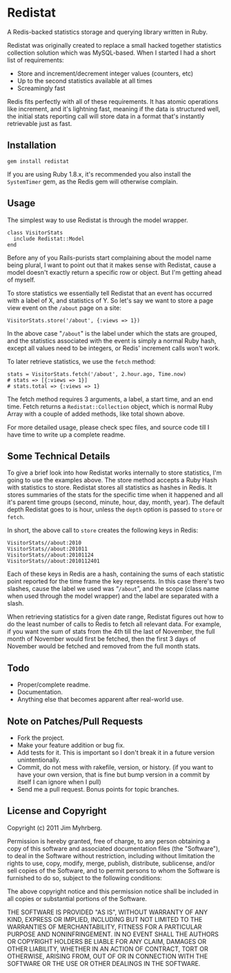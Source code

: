 # Redistat

A Redis-backed statistics storage and querying library written in Ruby.

Redistat was originally created to replace a small hacked together statistics collection solution which was MySQL-based. When I started I had a short list of requirements:

* Store and increment/decrement integer values (counters, etc)
* Up to the second statistics available at all times
* Screamingly fast

Redis fits perfectly with all of these requirements. It has atomic operations like increment, and it's lightning fast, meaning if the data is structured well, the initial stats reporting call will store data in a format that's instantly retrievable just as fast.

## Installation

    gem install redistat

If you are using Ruby 1.8.x, it's recommended you also install the `SystemTimer` gem, as the Redis gem will otherwise complain.

## Usage

The simplest way to use Redistat is through the model wrapper.

    class VisitorStats
      include Redistat::Model
    end

Before any of you Rails-purists start complaining about the model name being plural, I want to point out that it makes sense with Redistat, cause a model doesn't exactly return a specific row or object. But I'm getting ahead of myself.

To store statistics we essentially tell Redistat that an event has occurred with a label of X, and statistics of Y. So let's say we want to store a page view event on the `/about` page on a site:

    VisitorStats.store('/about', {:views => 1})

In the above case "`/about`" is the label under which the stats are grouped, and the statistics associated with the event is simply a normal Ruby hash, except all values need to be integers, or Redis' increment calls won't work.

To later retrieve statistics, we use the `fetch` method:

    stats = VisitorStats.fetch('/about', 2.hour.ago, Time.now)
    # stats => [{:views => 1}]
    # stats.total => {:views => 1}

The fetch method requires 3 arguments, a label, a start time, and an end time. Fetch returns a `Redistat::Collection` object, which is normal Ruby Array with a couple of added methods, like total shown above.

For more detailed usage, please check spec files, and source code till I have time to write up a complete readme.


## Some Technical Details

To give a brief look into how Redistat works internally to store statistics, I'm going to use the examples above. The store method accepts a Ruby Hash with statistics to store. Redistat stores all statistics as hashes in Redis. It stores summaries of the stats for the specific time when it happened and all it's parent time groups (second, minute, hour, day, month, year). The default depth Redistat goes to is hour, unless the `depth` option is passed to `store` or `fetch`.

In short, the above call to `store` creates the following keys in Redis:

    VisitorStats//about:2010
    VisitorStats//about:201011
    VisitorStats//about:20101124
    VisitorStats//about:2010112401

Each of these keys in Redis are a hash, containing the sums of each statistic point reported for the time frame the key represents. In this case there's two slashes, cause the label we used was “`/about`”, and the scope (class name when used through the model wrapper) and the label are separated with a slash.

When retrieving statistics for a given date range, Redistat figures out how to do the least number of calls to Redis to fetch all relevant data. For example, if you want the sum of stats from the 4th till the last of November, the full month of November would first be fetched, then the first 3 days of November would be fetched and removed from the full month stats.


## Todo

* Proper/complete readme.
* Documentation.
* Anything else that becomes apparent after real-world use.


## Note on Patches/Pull Requests
 
* Fork the project.
* Make your feature addition or bug fix.
* Add tests for it. This is important so I don't break it in a
  future version unintentionally.
* Commit, do not mess with rakefile, version, or history.
  (if you want to have your own version, that is fine but bump version in a commit by itself I can ignore when I pull)
* Send me a pull request. Bonus points for topic branches.


## License and Copyright

Copyright (c) 2011 Jim Myhrberg.

Permission is hereby granted, free of charge, to any person obtaining
a copy of this software and associated documentation files (the
"Software"), to deal in the Software without restriction, including
without limitation the rights to use, copy, modify, merge, publish,
distribute, sublicense, and/or sell copies of the Software, and to
permit persons to whom the Software is furnished to do so, subject to
the following conditions:

The above copyright notice and this permission notice shall be
included in all copies or substantial portions of the Software.

THE SOFTWARE IS PROVIDED "AS IS", WITHOUT WARRANTY OF ANY KIND,
EXPRESS OR IMPLIED, INCLUDING BUT NOT LIMITED TO THE WARRANTIES OF
MERCHANTABILITY, FITNESS FOR A PARTICULAR PURPOSE AND
NONINFRINGEMENT. IN NO EVENT SHALL THE AUTHORS OR COPYRIGHT HOLDERS BE
LIABLE FOR ANY CLAIM, DAMAGES OR OTHER LIABILITY, WHETHER IN AN ACTION
OF CONTRACT, TORT OR OTHERWISE, ARISING FROM, OUT OF OR IN CONNECTION
WITH THE SOFTWARE OR THE USE OR OTHER DEALINGS IN THE SOFTWARE.
